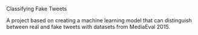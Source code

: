 Classifying Fake Tweets

A project based on creating a machine learning model that can distinguish between real and fake tweets with datasets from MediaEval 2015. 
